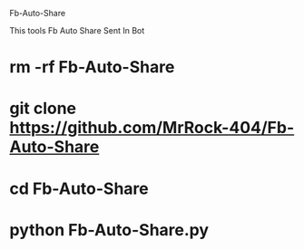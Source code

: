Fb-Auto-Share

This tools Fb Auto Share Sent In Bot

# rm -rf Fb-Auto-Share

# git clone https://github.com/MrRock-404/Fb-Auto-Share

# cd Fb-Auto-Share

# python Fb-Auto-Share.py
